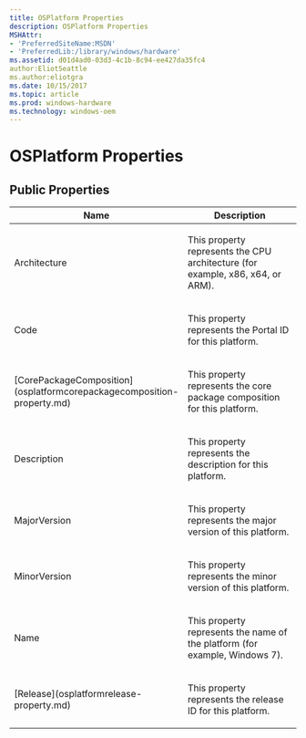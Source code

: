 ```yaml
---
title: OSPlatform Properties
description: OSPlatform Properties
MSHAttr:
- 'PreferredSiteName:MSDN'
- 'PreferredLib:/library/windows/hardware'
ms.assetid: d01d4ad0-03d3-4c1b-8c94-ee427da35fc4
author:EliotSeattle
ms.author:eliotgra
ms.date: 10/15/2017
ms.topic: article
ms.prod: windows-hardware
ms.technology: windows-oem
---
```


# OSPlatform Properties


## <span id="Public_Properties"></span><span id="public_properties"></span><span id="PUBLIC_PROPERTIES"></span>Public Properties


<table>
<colgroup>
<col width="50%" />
<col width="50%" />
</colgroup>
<thead>
<tr class="header">
<th>Name</th>
<th>Description</th>
</tr>
</thead>
<tbody>
<tr class="odd">
<td><p>Architecture</p></td>
<td><p>This property represents the CPU architecture (for example, x86, x64, or ARM).</p></td>
</tr>
<tr class="even">
<td><p>Code</p></td>
<td><p>This property represents the Portal ID for this platform.</p></td>
</tr>
<tr class="odd">
<td><p>[CorePackageComposition](osplatformcorepackagecomposition-property.md)</p></td>
<td><p>This property represents the core package composition for this platform.</p></td>
</tr>
<tr class="even">
<td><p>Description</p></td>
<td><p>This property represents the description for this platform.</p></td>
</tr>
<tr class="odd">
<td><p>MajorVersion</p></td>
<td><p>This property represents the major version of this platform.</p></td>
</tr>
<tr class="even">
<td><p>MinorVersion</p></td>
<td><p>This property represents the minor version of this platform.</p></td>
</tr>
<tr class="odd">
<td><p>Name</p></td>
<td><p>This property represents the name of the platform (for example, Windows 7).</p></td>
</tr>
<tr class="even">
<td><p>[Release](osplatformrelease-property.md)</p></td>
<td><p>This property represents the release ID for this platform.</p></td>
</tr>
</tbody>
</table>

 

 

 






